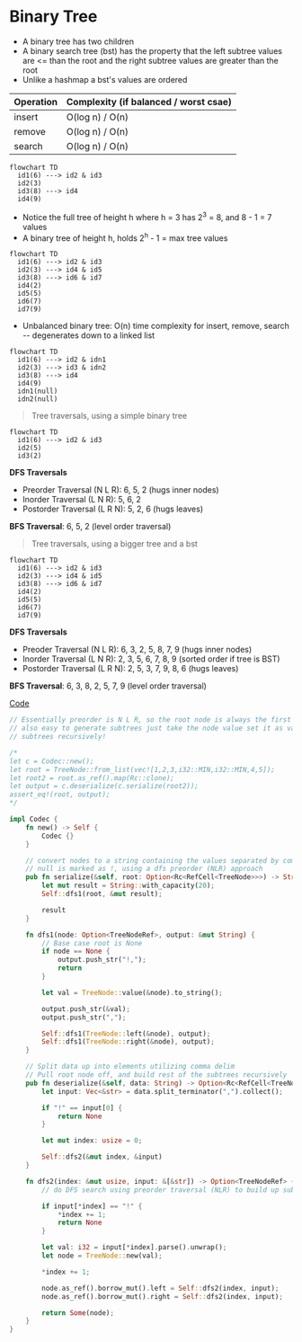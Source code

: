 # Binary Tree

- A binary tree has two children
- A binary search tree (bst) has the property that the left subtree values are <= than the root and the right subtree values are greater than the root
- Unlike a hashmap a bst's values are ordered

| Operation | Complexity (if balanced / worst csae)
|-----------|------------|
| insert    | O(log n) / O(n)   |
| remove    | O(log n) / O(n)   |
| search    | O(log n) / O(n)   |

```mermaid
flowchart TD
  id1(6) ---> id2 & id3
  id2(3)
  id3(8) ---> id4
  id4(9)
```

- Notice the full tree of height h where h = 3 has 2<sup>3</sup> = 8, and 8 - 1 = 7 values
- A binary tree of height h, holds 2<sup>h</sup> - 1 = max tree values

```mermaid
flowchart TD
  id1(6) ---> id2 & id3
  id2(3) ---> id4 & id5
  id3(8) ---> id6 & id7
  id4(2)
  id5(5)
  id6(7)
  id7(9)
```

- Unbalanced binary tree: O(n) time complexity for insert, remove, search -- degenerates down to a linked list

```mermaid
flowchart TD
  id1(6) ---> id2 & idn1
  id2(3) ---> id3 & idn2
  id3(8) ---> id4
  id4(9)
  idn1(null)
  idn2(null)
```

> Tree traversals, using a simple binary tree

```mermaid
flowchart TD
  id1(6) ---> id2 & id3
  id2(5)
  id3(2)
```

**DFS Traversals**
- Preorder Traversal (N L R): 6, 5, 2 (hugs inner nodes)
- Inorder Traversal (L N R): 5, 6, 2
- Postorder Traversal (L R N): 5, 2, 6 (hugs leaves)

**BFS Traversal**: 6, 5, 2 (level order traversal)


> Tree traversals, using a bigger tree and a bst

```mermaid
flowchart TD
  id1(6) ---> id2 & id3
  id2(3) ---> id4 & id5
  id3(8) ---> id6 & id7
  id4(2)
  id5(5)
  id6(7)
  id7(9)
```

**DFS Traversals**
- Preoder Traversal (N L R): 6, 3, 2, 5, 8, 7, 9 (hugs inner nodes)
- Inorder Traversal (L N R): 2, 3, 5, 6, 7, 8, 9  (sorted order if tree is BST)
- Postorder Traversal (L R N): 2, 5, 3, 7, 9, 8, 6 (hugs leaves)

**BFS Traversal**: 6, 3, 8, 2, 5, 7, 9 (level order traversal)

[Code](https://github.com/brpandey/leetcode/blob/2c33ed02621fd2035bbf7711db289b16c72f2e24/rust/src/p0297_serialize_and_deserialize_binary_tree.rs)

```rust
// Essentially preorder is N L R, so the root node is always the first element in a serialized output
// also easy to generate subtrees just take the node value set it as value of subtree node and set l and r
// subtrees recursively!

/*
let c = Codec::new();
let root = TreeNode::from_list(vec![1,2,3,i32::MIN,i32::MIN,4,5]);
let root2 = root.as_ref().map(Rc::clone);
let output = c.deserialize(c.serialize(root2));
assert_eq!(root, output);
*/

impl Codec {
    fn new() -> Self {
        Codec {}
    }

    // convert nodes to a string containing the values separated by commas
    // null is marked as !, using a dfs preorder (NLR) approach
    pub fn serialize(&self, root: Option<Rc<RefCell<TreeNode>>>) -> String {
        let mut result = String::with_capacity(20);
        Self::dfs1(root, &mut result);

        result
    }

    fn dfs1(node: Option<TreeNodeRef>, output: &mut String) {
        // Base case root is None
        if node == None {
            output.push_str("!,");
            return
        }

        let val = TreeNode::value(&node).to_string();

        output.push_str(&val);
        output.push_str(",");

        Self::dfs1(TreeNode::left(&node), output);
        Self::dfs1(TreeNode::right(&node), output);
    }

    // Split data up into elements utilizing comma delim
    // Pull root node off, and build rest of the subtrees recursively
    pub fn deserialize(&self, data: String) -> Option<Rc<RefCell<TreeNode>>> {
        let input: Vec<&str> = data.split_terminator(",").collect();

        if "!" == input[0] {
            return None
        }

        let mut index: usize = 0;

        Self::dfs2(&mut index, &input)
    }

    fn dfs2(index: &mut usize, input: &[&str]) -> Option<TreeNodeRef> {
        // do DFS search using preorder traversal (NLR) to build up sub trees

        if input[*index] == "!" {
            *index += 1;
            return None
        }

        let val: i32 = input[*index].parse().unwrap();
        let node = TreeNode::new(val);

        *index += 1;

        node.as_ref().borrow_mut().left = Self::dfs2(index, input);
        node.as_ref().borrow_mut().right = Self::dfs2(index, input);

        return Some(node);
    }
}
```
